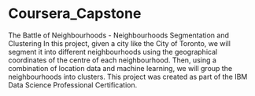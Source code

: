 # Coursera_Capstone
The Battle of Neighbourhoods - Neighbourhoods Segmentation and Clustering In this project, given a city like the City of Toronto, we will segment it into different neighbourhoods using the geographical coordinates of the centre of each neighbourhood. Then, using a combination of location data and machine learning, we will group the neighbourhoods into clusters. This project was created as part of the IBM Data Science Professional Certification.
